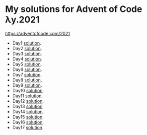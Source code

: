 
My solutions for Advent of Code λy.2021
=======================================


https://adventofcode.com/2021  
* Day1 [solution](solutions/day1.py).  
* Day2 [solution](solutions/day2.py).  
* Day3 [solution](solutions/day3.py).  
* Day4 [solution](solutions/day4.py).  
* Day5 [solution](solutions/day5.py).  
* Day6 [solution](solutions/day6.py).  
* Day7 [solution](solutions/day7.py).  
* Day8 [solution](solutions/day8.py).  
* Day9 [solution](solutions/day9.py).  
* Day10 [solution](solutions/day10.py).  
* Day11 [solution](solutions/day11.py).  
* Day12 [solution](solutions/day12.py).  
* Day13 [solution](solutions/day13.py).  
* Day14 [solution](solutions/day14.py).  
* Day15 [solution](solutions/day15.py).  
* Day16 [solution](solutions/day16.py).  
* Day17 [solution](solutions/day17.py).